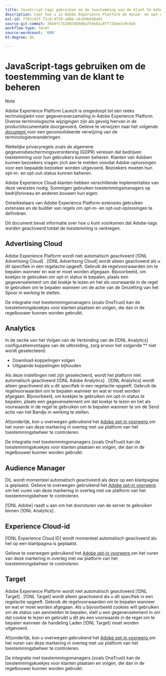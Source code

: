 ```yaml
---
title: JavaScript-tags gebruiken om de toestemming van de klant te beheren
description: Leer hoe u in Adobe Experience Platform de keuze- en opt-outsignalen van klanten voor verschillende Adobe-oplossingen kunt beheren.
exl-id: 7762c42f-71c8-4f29-a96b-c6c04b838a91
source-git-commit: 3bb0fc7b2807889d0a759e81c8ff728de3c0cbde
workflow-type: tm+mt
source-wordcount: '609'
ht-degree: 0%

---
```


# JavaScript-tags gebruiken om de toestemming van de klant te beheren

>[!NOTE]
>
>Adobe Experience Platform Launch is omgedoopt tot een reeks technologieën voor gegevensverzameling in Adobe Experience Platform. Diverse terminologische wijzigingen zijn als gevolg hiervan in de productdocumentatie doorgevoerd. Gelieve te verwijzen naar het volgende [ document ](../../term-updates.md) voor een geconsolideerde verwijzing van de terminologieveranderingen.

Wettelijke privacyregels zoals de algemene gegevensbeschermingsverordening (GDPR) vereisen dat bedrijven toestemming voor hun gebruikers kunnen beheren. Klanten van Adoben kunnen bezoekers vragen zich aan te melden voordat Adobe-oplossingen voor een bepaalde bezoeker worden uitgevoerd. Bezoekers moeten hun opt-in- en opt-out-status kunnen beheren.

Adobe Experience Cloud-klanten hebben verschillende implementaties van deze vereisten nodig. Sommigen gebruiken toestemmingsmanagers op bedrijfsniveau en anderen bouwen hun eigen.

Ontwikkelaars van Adobe Experience Platform-extensies gebruiken extensies en de builder van regels om opt-in- en opt-out-oplossingen te definiëren.

Dit document bevat informatie over hoe u kunt voorkomen dat Adobe-tags worden geactiveerd totdat de toestemming is verkregen.

## Advertising Cloud

Adobe Experience Platform wordt niet automatisch geactiveerd [!DNL Advertising Cloud] . [!DNL Advertising Cloud] wordt alleen geactiveerd als u dit specifiek in een regelactie opgeeft. Gebruik de regelvoorwaarden om te bepalen wanneer en wat er moet worden afgegaan. Bijvoorbeeld, om koekjes te gebruiken om opt-in status te bepalen, plaats een gegevenselement om dat koekje te lezen en het als voorwaarde in de regel te gebruiken om te bepalen wanneer om de actie van de Omzetting van het Spoor in werking te stellen.

De integratie met toestemmingsmanagers (zoals OneTrust) kan de toestemmingskoekjes voor klanten plaatsen en volgen, die dan in de regelbouwer kunnen worden gebruikt.

## Analytics

In de sectie van het Volgen van de Verbinding van de [!DNL Analytics] configuratiemontages van de uitbreiding, zorg ervoor het volgende ** niet wordt geselecteerd:

* Download-koppelingen volgen
* Uitgaande koppelingen bijhouden

Als deze instellingen niet zijn geselecteerd, wordt het platform niet automatisch geactiveerd [!DNL Adobe Analytics] . [!DNL Analytics] wordt alleen geactiveerd als u dit specifiek in een regelactie opgeeft. Gebruik de regelvoorwaarden om te bepalen wanneer en wat er moet worden afgegaan. Bijvoorbeeld, om koekjes te gebruiken om opt-in status te bepalen, plaats een gegevenselement om dat koekje te lezen en het als voorwaarde in de regel te gebruiken om te bepalen wanneer te om de Send actie van het Bandje in werking te stellen.

Afzonderlijk, kon u overwegen gebruikend het [ Adobe opt-in voorwerp ](https://experienceleague.adobe.com/docs/id-service/using/implementation/opt-in-service/optin-overview.html) om het vuren van deze markering in overleg met uw platform van het toestemmingsbeheer te controleren.

De integratie met toestemmingsmanagers (zoals OneTrust) kan de toestemmingskoekjes voor klanten plaatsen en volgen, die dan in de regelbouwer kunnen worden gebruikt.

## Audience Manager

DIL wordt momenteel automatisch geactiveerd als deze op een klantpagina is geplaatst. Gelieve te overwegen gebruikend het [ Adobe opt-in voorwerp ](https://experienceleague.adobe.com/docs/id-service/using/implementation/opt-in-service/optin-overview.html) om het vuren van deze markering in overleg met uw platform van het toestemmingsbeheer te controleren.

[!DNL Adobe] raadt u aan om het doorsturen van de server te gebruiken binnen [!DNL Analytics] .

## Experience Cloud-id

[!DNL Experience Cloud ID] wordt momenteel automatisch geactiveerd als het op een klantpagina is geplaatst.

Gelieve te overwegen gebruikend het [ Adobe opt-in voorwerp ](https://experienceleague.adobe.com/docs/id-service/using/implementation/opt-in-service/optin-overview.html) om het vuren van deze markering in overleg met uw platform van het toestemmingsbeheer te controleren.

## Target

Adobe Experience Platform wordt niet automatisch geactiveerd [!DNL Target] . [!DNL Target] wordt alleen geactiveerd als u dit specifiek in een regelactie opgeeft. Gebruik de regelvoorwaarden om te bepalen wanneer en wat er moet worden afgegaan. Als u bijvoorbeeld cookies wilt gebruiken om de status van aanmelden te bepalen, stelt u een gegevenselement in om dat cookie te lezen en gebruikt u dit als een voorwaarde in de regel om te bepalen wanneer de handeling Laden [!DNL Target] moet worden uitgevoerd.

Afzonderlijk, kon u overwegen gebruikend het [ Adobe opt-in voorwerp ](https://experienceleague.adobe.com/docs/id-service/using/implementation/opt-in-service/optin-overview.html) om het vuren van deze markering in overleg met uw platform van het toestemmingsbeheer te controleren.

De integratie met toestemmingsmanagers (zoals OneTrust) kan de toestemmingskoekjes voor klanten plaatsen en volgen, die dan in de regelbouwer kunnen worden gebruikt.
